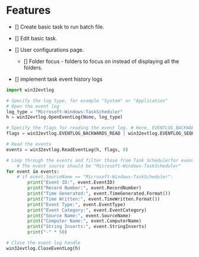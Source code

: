 # Features
- [] Create basic task to run batch file.
- [] Edit basic task.
- [] User configurations page.
    - [] Folder focus - folders to focus on instead of displaying all the folders.

- [] implement task event history logs
```python
import win32evtlog

# Specify the log type, for example "System" or "Application"
# Open the event log
log_type = "Microsoft-Windows-TaskScheduler"
h = win32evtlog.OpenEventLog(None, log_type)

# Specify the flags for reading the event log. # Here, EVENTLOG_BACKWARDS_READ reads events in reverse order (newest first), # and EVENTLOG_SEQUENTIAL_READ reads events sequentially.
flags = win32evtlog.EVENTLOG_BACKWARDS_READ | win32evtlog.EVENTLOG_SEQUENTIAL_READ

# Read the events
events = win32evtlog.ReadEventLog(h, flags, 0)

# Loop through the events and filter those from Task Schedulerfor event in events:
    # The event source should be "Microsoft-Windows-TaskScheduler" 
for event in events:
    # if event.SourceName == "Microsoft-Windows-TaskScheduler":
        print("Event ID:", event.EventID)
        print("Record Number:", event.RecordNumber)
        print("Time Generated:", event.TimeGenerated.Format())
        print("Time Written:", event.TimeWritten.Format())
        print("Event Type:", event.EventType)
        print("Event Category:", event.EventCategory)
        print("Source Name:", event.SourceName)
        print("Computer Name:", event.ComputerName)
        print("String Inserts:", event.StringInserts)
        print("-" * 50)

# Close the event log handle
win32evtlog.CloseEventLog(h)
```